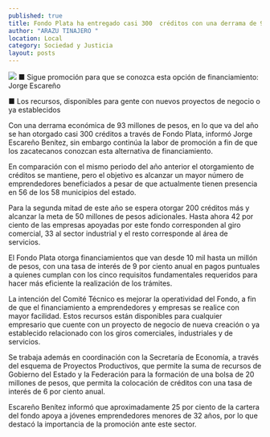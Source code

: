 ```yaml
---
published: true
title: Fondo Plata ha entregado casi 300  créditos con una derrama de 93 mdp
author: "ARAZU TINAJERO "
location: Local
category: Sociedad y Justicia
layout: posts
---
```


![](http://i.imgur.com/fLxZFgHm.jpg)
■ Sigue promoción para que se conozca esta opción de financiamiento: Jorge Escareño

■ Los recursos, disponibles para gente con nuevos proyectos de negocio o ya establecidos 

Con una derrama económica de 93 millones de pesos, en lo que va del año se han otorgado casi 300 créditos a través de Fondo Plata, informó Jorge Escareño Benítez, sin embargo continúa la labor de promoción a fin de que los zacatecanos conozcan esta alternativa de financiamiento.

En comparación con el mismo periodo del año anterior el otorgamiento de créditos se mantiene, pero el objetivo es alcanzar un mayor número de emprendedores beneficiados a pesar de que actualmente tienen presencia en 56 de los 58 municipios del estado.

Para la segunda mitad de este año se espera otorgar 200 créditos más y alcanzar la meta de 50 millones de pesos adicionales. Hasta ahora 42 por ciento de las empresas apoyadas por este fondo corresponden al giro comercial, 33 al sector industrial y el resto corresponde al área de servicios.

El Fondo Plata otorga financiamientos que van desde 10 mil hasta un millón de pesos, con una tasa de interés de 9 por ciento anual en pagos puntuales a quienes cumplan con los cinco requisitos fundamentales requeridos para hacer más eficiente la realización de los trámites.

La intención del Comité Técnico es mejorar la operatividad del Fondo, a fin de que el financiamiento a emprendedores y empresas se realice con mayor facilidad. Estos recursos están disponibles para cualquier empresario que cuente con un proyecto de negocio de nueva creación o ya establecido relacionado con los giros comerciales, industriales y de servicios.

Se trabaja además en coordinación con la Secretaría de Economía, a través del esquema de Proyectos Productivos, que permite la suma de recursos de Gobierno del Estado y la Federación para la formación de una bolsa de 20 millones de pesos, que permita la colocación de créditos con una tasa de interés de 6 por ciento anual.

Escareño Benítez informó que aproximadamente 25 por ciento de la cartera del fondo apoya a jóvenes emprendedores menores de 32 años, por lo que destacó la importancia de la promoción ante este sector.
